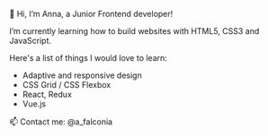👋 Hi, I’m Anna, a Junior Frontend developer!

I’m currently learning how to build websites with HTML5, CSS3 and JavaScript.

Here's a list of things I would love to learn:

- Adaptive and responsive design
- CSS Grid / CSS Flexbox
- React, Redux
- Vue.js

📫 Contact me: @a_falconia

